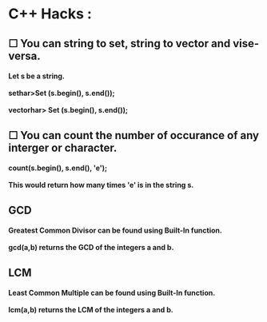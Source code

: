 <h1>C++ Hacks : </h1>
<h2>☐ You can string to set, string to vector and vise-versa.</h2>
<h4>Let s be a string. <br/> <br/>
  set<c<char>har>Set (s.begin(), s.end()); <br/> <br/>
  vector<c<char>har> Set (s.begin(), s.end()); <br/> 
</h4>
<h2>☐ You can count the number of occurance of any interger or character.</h2>
 <h4> count(s.begin(), s.end(), 'e'); <br/> <br/>
  This would return how many times 'e' is in the string s.<br/></h4>
<h2> GCD </h2>
<h4> Greatest Common Divisor can be found using Built-In function.<br/><br/>
gcd(a,b) returns the GCD of the integers a and b. <br/></h4>
<h2> LCM </h2>
<h4> Least Common Multiple can be found using Built-In function.<br/><br/>
lcm(a,b) returns the LCM of the integers a and b. <br/></h4>
